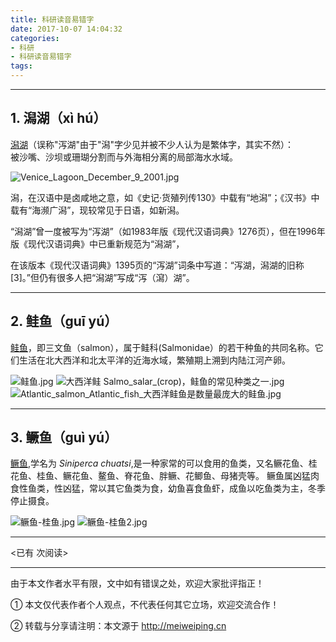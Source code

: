 ```yaml
---
title: 科研读音易错字
date: 2017-10-07 14:04:32
categories: 
- 科研
- 科研读音易错字
tags:
---
```


---

## 1. 潟湖（xì hú） ##

[潟湖](https://baike.baidu.com/item/%E6%BD%9F%E6%B9%96)（误称"泻湖"由于"潟"字少见并被不少人认为是繁体字，其实不然）：
<br>被沙嘴、沙坝或珊瑚分割而与外海相分离的局部海水水域。

![Venice_Lagoon_December_9_2001.jpg](https://i.loli.net/2017/10/15/59e2c7ba6a59f.jpg)

潟，在汉语中是卤咸地之意，如《史记·货殖列传130》中载有“地潟”；《汉书》中载有“海濒广潟”，现较常见于日语，如新潟。

“潟湖”曾一度被写为“泻湖”（如1983年版《现代汉语词典》1276页），但在1996年版《现代汉语词典》中已重新规范为“潟湖”，

在该版本《现代汉语词典》1395页的“泻湖”词条中写道：“泻湖，潟湖的旧称[3]。”但仍有很多人把“潟湖”写成“泻（瀉）湖”。

---

<!-- more -->

## 2. 鲑鱼（guī yú） ##

[鲑鱼](https://baike.baidu.com/item/%E9%B2%91)，即三文鱼（salmon），属于鲑科(Salmonidae）的若干种鱼的共同名称。它们生活在北大西洋和北太平洋的近海水域，繁殖期上溯到内陆江河产卵。

![鲑鱼.jpg](https://i.loli.net/2017/10/15/59e2ce65d90ca.jpg)
![大西洋鲑 Salmo_salar_(crop)，鲑鱼的常见种类之一.jpg](https://i.loli.net/2017/10/15/59e2d0d29e0f2.jpg)
![Atlantic_salmon_Atlantic_fish_大西洋鲑鱼是数量最庞大的鲑鱼.jpg](https://i.loli.net/2017/10/15/59e2d0d277ebb.jpg)

---

## 3. 鳜鱼（guì yú） ##

[鳜鱼](https://baike.baidu.com/item/%E9%B3%9C%E9%B1%BC/469822),学名为 <i>Siniperca chuatsi</i>,是一种家常的可以食用的鱼类，又名鳜花鱼、桂花鱼、桂鱼、鳜花鱼、鳌鱼、脊花鱼、胖鳜、花鲫鱼、母猪壳等。
鳜鱼属凶猛肉食性鱼类，性凶猛，常以其它鱼类为食，幼鱼喜食鱼虾，成鱼以吃鱼类为主，冬季停止摄食。

![鳜鱼-桂鱼.jpg](https://i.loli.net/2017/10/15/59e2cfb6f0078.jpg)
![鳜鱼-桂鱼2.jpg](https://i.loli.net/2017/10/15/59e2d0558a372.jpg)






---

<span id="busuanzi_container_page_pv">
<已有 <span id="busuanzi_value_page_pv"></span> 次阅读>
</span>

---


由于本文作者水平有限，文中如有错误之处，欢迎大家批评指正！

① 本文仅代表作者个人观点，不代表任何其它立场，欢迎交流合作！

② 转载与分享请注明：本文源于 http://meiweiping.cn